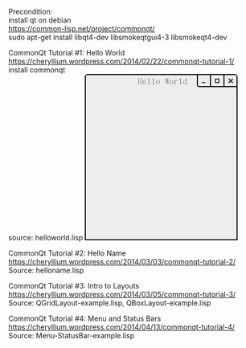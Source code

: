 Precondition:  
install qt on debian  
https://common-lisp.net/project/commonqt/  
sudo apt-get install libqt4-dev libsmokeqtgui4-3 libsmokeqt4-dev  


CommonQt Tutorial #1: Hello World  
https://cheryllium.wordpress.com/2014/02/22/commonqt-tutorial-1/  
install commonqt  
source: helloworld.lisp
![Screenshot](./helloworld-screenshot.png?raw=true "helloworld-screenshot.png")

CommonQt Tutorial #2: Hello Name  
https://cheryllium.wordpress.com/2014/03/03/commonqt-tutorial-2/  
Source: helloname.lisp


CommonQt Tutorial #3: Intro to Layouts  
https://cheryllium.wordpress.com/2014/03/05/commonqt-tutorial-3/  
Source: QGridLayout-example.lisp, QBoxLayout-example.lisp


CommonQt Tutorial #4: Menu and Status Bars  
https://cheryllium.wordpress.com/2014/04/13/commonqt-tutorial-4/  
Source: Menu-StatusBar-example.lisp  